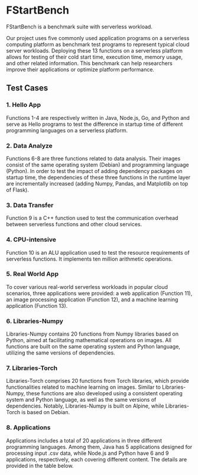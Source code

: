 # FStartBench
FStartBench is a benchmark suite with serverless workload.

Our project uses five commonly used application programs on a serverless computing platform as benchmark test programs to represent typical cloud server workloads. Deploying these 13 functions on a serverless platform allows for testing of their cold start time, execution time, memory usage, and other related information. This benchmark can help researchers improve their applications or optimize platform performance.

## Test Cases
### 1. Hello App
Functions 1-4 are respectively written in Java, Node.js, Go, and Python and serve as Hello programs to test the difference in startup time of different programming languages on a serverless platform.

### 2. Data Analyze
Functions 6-8 are three functions related to data analysis. Their images consist of the same operating system (Debian) and programming language (Python). In order to test the impact of adding dependency packages on startup time, the dependencies of these three functions in the runtime layer are incrementally increased (adding Numpy, Pandas, and Matplotlib on top of Flask).

### 3. Data Transfer
Function 9 is a C++ function used to test the communication overhead between serverless functions and other cloud services.

### 4. CPU-intensive
Function 10 is an ALU application used to test the resource requirements of serverless functions. It implements ten million arithmetic operations.

### 5. Real World App
To cover various real-world serverless workloads in popular cloud scenarios, three applications were provided: a web application (Function 11), an image processing application (Function 12), and a machine learning application (Function 13).

### 6. Libraries-Numpy 
Libraries-Numpy contains 20 functions from Numpy libraries based on Python, aimed at facilitating mathematical operations on images. All functions are built on the same operating system and Python language, utilizing the same versions of dependencies. 

### 7. Libraries-Torch
Libraries-Torch comprises 20 functions from Torch libraries, which provide functionalities related to machine learning on images. Similar to Libraries-Numpy, these functions are also developed using a consistent operating system and Python language, as well as the same versions of dependencies. Notably, Libraries-Numpy is built on Alpine, while Libraries-Torch is based on Debian.

### 8. Applications
Applications includes a total of 20 applications in three different programming languages. Among them, Java has 5 applications designed for processing input .csv data, while Node.js and Python have 6 and 9 applications, respectively, each covering different content. The details are provided in the table below.
